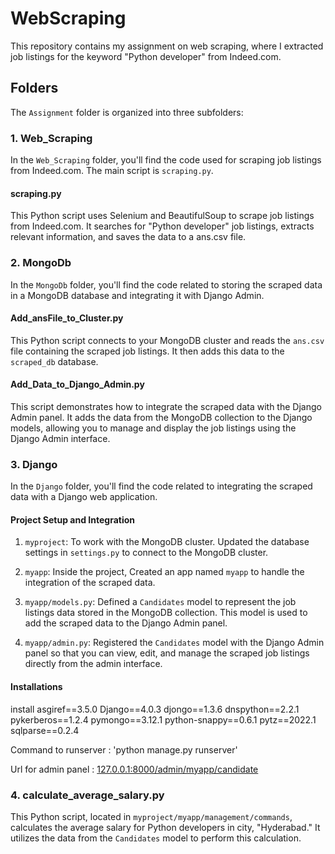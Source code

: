 # WebScraping

This repository contains my assignment on web scraping, where I extracted job listings for the keyword "Python developer" from Indeed.com.

## Folders

The `Assignment` folder is organized into three subfolders:

### 1. Web_Scraping

In the `Web_Scraping` folder, you'll find the code used for scraping job listings from Indeed.com. The main script is `scraping.py`.

#### scraping.py

This Python script uses Selenium and BeautifulSoup to scrape job listings from Indeed.com. It searches for "Python developer" job listings, extracts relevant information, and saves the data to a ans.csv file.

### 2. MongoDb

In the `MongoDb` folder, you'll find the code related to storing the scraped data in a MongoDB database and integrating it with Django Admin.

#### Add_ansFile_to_Cluster.py

This Python script connects to your MongoDB cluster and reads the `ans.csv` file containing the scraped job listings. It then adds this data to the `scraped_db` database.

#### Add_Data_to_Django_Admin.py

This script demonstrates how to integrate the scraped data with the Django Admin panel. It adds the data from the MongoDB collection to the Django models, allowing you to manage and display the job listings using the Django Admin interface.

### 3. Django

In the `Django` folder, you'll find the code related to integrating the scraped data with a Django web application.

#### Project Setup and Integration

1. `myproject`: To work with the MongoDB cluster. Updated the database settings in `settings.py` to connect to the MongoDB cluster.

2. `myapp`: Inside the project, Created an app named `myapp` to handle the integration of the scraped data.

3. `myapp/models.py`: Defined a `Candidates` model to represent the job listings data stored in the MongoDB collection. This model is used to add the scraped data to the Django Admin panel.

4. `myapp/admin.py`: Registered the `Candidates` model with the Django Admin panel so that you can view, edit, and manage the scraped job listings directly from the admin interface.
#### Installations
install asgiref==3.5.0 Django==4.0.3 djongo==1.3.6 dnspython==2.2.1 pykerberos==1.2.4 pymongo==3.12.1 python-snappy==0.6.1 pytz==2022.1 sqlparse==0.2.4

Command to runserver : 'python manage.py runserver' 

Url for admin panel : [127.0.0.1:8000/admin/myapp/candidate](url)

### 4. calculate_average_salary.py

This Python script, located in `myproject/myapp/management/commands`, calculates the average salary for Python developers in city, "Hyderabad." It utilizes the data from the `Candidates` model to perform this calculation.


